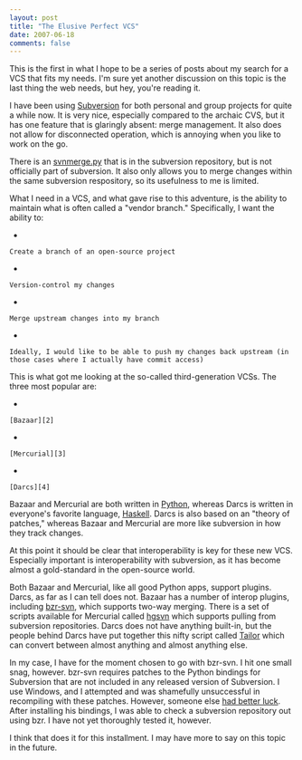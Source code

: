```yaml
---
layout: post
title: "The Elusive Perfect VCS"
date: 2007-06-18
comments: false
---
```

This is the first in what I hope to be a series of posts about my search for a
VCS that fits my needs. I'm sure yet another discussion on this topic is the
last thing the web needs, but hey, you're reading it.




I have been using [Subversion][0] for both personal and group projects for
quite a while now. It is very nice, especially compared to the archaic CVS,
but it has one feature that is glaringly absent: merge management. It also
does not allow for disconnected operation, which is annoying when you like to
work on the go.




There is an [svnmerge.py][1] that is in the subversion repository, but is not
officially part of subversion. It also only allows you to merge changes within
the same subversion respository, so its usefulness to me is limited.




What I need in a VCS, and what gave rise to this adventure, is the ability to
maintain what is often called a "vendor branch." Specifically, I want the
ability to:



    
*   
    
    Create a branch of an open-source project
    
    
*   
    
    Version-control my changes
    
    
*   
    
    Merge upstream changes into my branch
    
    
*   
    
    Ideally, I would like to be able to push my changes back upstream (in
    those cases where I actually have commit access)
    
    
    





This is what got me looking at the so-called third-generation VCSs. The three
most popular are:



    
*   
    
    [Bazaar][2]
    
    
*   
    
    [Mercurial][3]
    
    
*   
    
    [Darcs][4]
    
    
    





Bazaar and Mercurial are both written in [Python][5], whereas Darcs is written
in everyone's favorite language, [Haskell][6]. Darcs is also based on an
"theory of patches," whereas Bazaar and Mercurial are more like subversion in
how they track changes.




At this point it should be clear that interoperability is key for these new
VCS. Especially important is interoperability with subversion, as it has
become almost a gold-standard in the open-source world.




Both Bazaar and Mercurial, like all good Python apps, support plugins. Darcs,
as far as I can tell does not. Bazaar has a number of interop plugins,
including [bzr-svn][7], which supports two-way merging. There is a set of
scripts available for Mercurial called [hgsvn][8] which supports pulling from
subversion repositories. Darcs does not have anything built-in, but the people
behind Darcs have put together this nifty script called [Tailor][9] which can
convert between almost anything and almost anything else.




In my case, I have for the moment chosen to go with bzr-svn. I hit one small
snag, however. bzr-svn requires patches to the Python bindings for Subversion
that are not included in any released version of Subversion. I use Windows,
and I attempted and was shamefully unsuccessful in recompiling with these
patches. However, someone else [had better luck][10]. After installing his
bindings, I was able to check a subversion repository out using bzr. I have
not yet thoroughly tested it, however.




I think that does it for this installment. I may have more to say on this
topic in the future.



[0]: http://subversion.tigris.org
[1]: http://www.orcaware.com/svn/wiki/Svnmerge.py
[2]: http://bazaar-vcs.org
[3]: http://www.selenic.com/mercurial
[4]: http://www.darcs.net
[5]: http://www.python.org
[6]: http://www.haskell.org
[7]: http://bazaar-vcs.org/BzrForeignBranches/Subversion
[8]: http://cheeseshop.python.org/pypi/hgsvn
[9]: http://wiki.darcs.net/index.html/Tailor
[10]: https://answers.launchpad.net/bzr-svn/+question/7801
